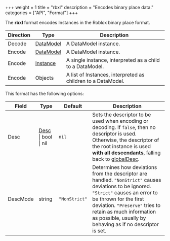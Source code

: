 +++
weight = 1
title = "rbxl"
description = "Encodes binary place data."
categories = ["API", "Format"]
+++

The **rbxl** format encodes Instances in the Roblox binary place
format.

| Direction | Type | Description |
| --- | --- | --- |
| Decode | [DataModel](/api/types/DataModel) | A DataModel instance. |
| Encode | [DataModel](/api/types/DataModel) | A DataModel instance. |
| Encode | [Instance](/api/types/Instance) | A single instance, interpreted as a child to a DataModel. |
| Encode | Objects | A list of Instances, interpreted as children to a DataModel. |

This format has the following options:

| Field | Type | Default | Description |
| --- | --- | --- | --- |
| Desc | [Desc](/api/types/Desc) \| bool \| nil | `nil` | Sets the descriptor to be used when encoding or decoding. If `false`, then no descriptor is used. Otherwise, the descriptor of the root instance is used **with all descendants**, falling back to [globalDesc](/api/libraries/rbxmk#globaldesc). |
| DescMode | string | `"NonStrict"` | Determines how deviations from the descriptor are handled. `"NonStrict"` causes deviations to be ignored. `"Strict"` causes an error to be thrown for the first deviation. `"Preserve"` tries to retain as much information as possible, usually by behaving as if no descriptor is set. |
